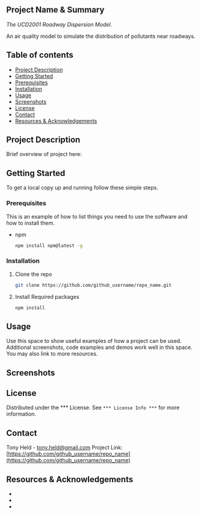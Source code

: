 ## Project Name & Summary
*The UCD2001 Roadway Dispersion Model.*  

An air quality model to simulate the distribution of pollutants near roadways.

## Table of contents
* [Project Description](#project-description)
* [Getting Started](#getting-started)
* [Prerequisites](#prerequisites)
* [Installation](#installation)
* [Usage](#usage)
* [Screenshots](#screenshots)
* [License](#license)
* [Contact](#contact)
* [Resources & Acknowledgements](#Resources-&-Acknowledgements)

## Project Description

Brief overview of project here:

## Getting Started

To get a local copy up and running follow these simple steps.

### Prerequisites

This is an example of how to list things you need to use the software and how to install them.
* npm
  ```sh
  npm install npm@latest -g
  ```

### Installation

1. Clone the repo
   ```sh
   git clone https://github.com/github_username/repo_name.git
   ```
2. Install Required packages
   ```sh
   npm install
   ```

## Usage

Use this space to show useful examples of how a project can be used. Additional screenshots, code examples and demos work well in this space. You may also link to more resources.

## Screenshots


## License

Distributed under the *** License. See `*** License Info ***` for more information.

## Contact

Tony Held - tony.held@gmail.com
Project Link: [https://github.com/github_username/repo_name](https://github.com/github_username/repo_name)

## Resources & Acknowledgements

* []()
* []()
* []()